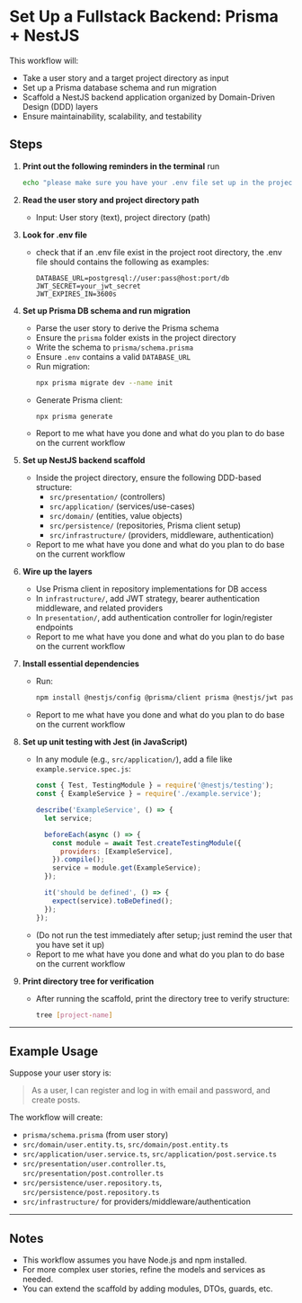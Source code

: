 # Set Up a Fullstack Backend: Prisma + NestJS

This workflow will:
- Take a user story and a target project directory as input
- Set up a Prisma database schema and run migration
- Scaffold a NestJS backend application organized by Domain-Driven Design (DDD) layers
- Ensure maintainability, scalability, and testability

## Steps

1. **Print out the following reminders in the terminal**
	 run
	  ```sh
	  echo "please make sure you have your .env file set up in the project root directory"
	  ```

2. **Read the user story and project directory path**
   - Input: User story (text), project directory (path)
  
3. **Look for .env file**
   - check that if an .env file exist in the project root directory, the .env file should contains the following as examples: 
     ```env
     DATABASE_URL=postgresql://user:pass@host:port/db
     JWT_SECRET=your_jwt_secret
     JWT_EXPIRES_IN=3600s
     ```

4. **Set up Prisma DB schema and run migration**
   - Parse the user story to derive the Prisma schema
   - Ensure the `prisma` folder exists in the project directory
   - Write the schema to `prisma/schema.prisma`
   - Ensure `.env` contains a valid `DATABASE_URL`
   - Run migration:
     ```sh
     npx prisma migrate dev --name init
     ```
   - Generate Prisma client:
     ```sh
     npx prisma generate
     ```
    - Report to me what have you done and what do you plan to do base on the current workflow

5. **Set up NestJS backend scaffold**
   - Inside the project directory, ensure the following DDD-based structure:
     - `src/presentation/` (controllers)
     - `src/application/` (services/use-cases)
     - `src/domain/` (entities, value objects)
     - `src/persistence/` (repositories, Prisma client setup)
     - `src/infrastructure/` (providers, middleware, authentication)
    -  Report to me what have you done and what do you plan to do base on the current workflow

6. **Wire up the layers**
   - Use Prisma client in repository implementations for DB access
   - In `infrastructure/`, add JWT strategy, bearer authentication middleware, and related providers
   - In `presentation/`, add authentication controller for login/register endpoints
   - Report to me what have you done and what do you plan to do base on the current workflow

7. **Install essential dependencies**
   - Run:
     ```sh
     npm install @nestjs/config @prisma/client prisma @nestjs/jwt passport-jwt passport @nestjs/passport bcryptjs
     ```
    - Report to me what have you done and what do you plan to do base on the current workflow

8. **Set up unit testing with Jest (in JavaScript)**
   - In any module (e.g., `src/application/`), add a file like `example.service.spec.js`:
     ```js
     const { Test, TestingModule } = require('@nestjs/testing');
     const { ExampleService } = require('./example.service');

     describe('ExampleService', () => {
       let service;

       beforeEach(async () => {
         const module = await Test.createTestingModule({
           providers: [ExampleService],
         }).compile();
         service = module.get(ExampleService);
       });

       it('should be defined', () => {
         expect(service).toBeDefined();
       });
     });
     ```
   - (Do not run the test immediately after setup; just remind the user that you have set it up)
   - Report to me what have you done and what do you plan to do base on the current workflow

9. **Print directory tree for verification**
   - After running the scaffold, print the directory tree to verify structure:
     ```sh
     tree [project-name]
     ```

---

## Example Usage

Suppose your user story is:
> As a user, I can register and log in with email and password, and create posts.

The workflow will create:
- `prisma/schema.prisma` (from user story)
- `src/domain/user.entity.ts`, `src/domain/post.entity.ts`
- `src/application/user.service.ts`, `src/application/post.service.ts`
- `src/presentation/user.controller.ts`, `src/presentation/post.controller.ts`
- `src/persistence/user.repository.ts`, `src/persistence/post.repository.ts`
- `src/infrastructure/` for providers/middleware/authentication

---

## Notes
- This workflow assumes you have Node.js and npm installed.
- For more complex user stories, refine the models and services as needed.
- You can extend the scaffold by adding modules, DTOs, guards, etc.
